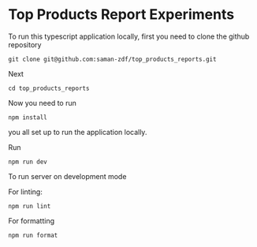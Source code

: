 # Top Products Report Experiments

To run this typescript application locally, first you need to clone the github repository

```
git clone git@github.com:saman-zdf/top_products_reports.git
```

Next

```
cd top_products_reports
```

Now you need to run

```
npm install
```

you all set up to run the application locally.

Run

```
npm run dev
```

To run server on development mode

For linting:

```
npm run lint
```

For formatting

```
npm run format
```
